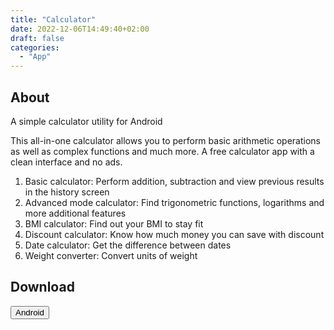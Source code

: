 ```yaml
---
title: "Calculator"
date: 2022-12-06T14:49:40+02:00
draft: false
categories:
  - "App"
---
```


## About

A simple calculator utility for Android

This all-in-one calculator allows you to perform basic arithmetic operations as well as complex functions and much more.
A free calculator app with a clean interface and no ads.

1. Basic calculator: Perform addition, subtraction and view previous results in the history screen
2. Advanced mode calculator: Find trigonometric functions, logarithms and more additional features
3. BMI calculator: Find out your BMI to stay fit
4. Discount calculator: Know how much money you can save with discount
5. Date calculator: Get the difference between dates
6. Weight converter: Convert units of weight

## Download

<button onclick="location.href='https://play.google.com/store/apps/details?id=com.moonpiegames.calculator'" type="button">
        Android</button>